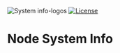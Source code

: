![System info-logos](https://github.com/s5y-ux/Computer_Info/assets/59636597/e8acbb21-a187-4b1d-863f-4e5df26d773c)
[![License](https://img.shields.io/badge/License-Apache_2.0-blue.svg)](https://opensource.org/licenses/Apache-2.0)
# Node System Info
